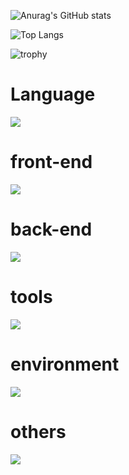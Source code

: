 ![Anurag's GitHub stats](https://github-readme-stats.vercel.app/api?username=e1q23079&show_icons=true&theme=transparent)

![Top Langs](https://github-readme-stats.vercel.app/api/top-langs/?username=e1q23079)

![trophy](https://github-profile-trophy.vercel.app/?username=e1q23079)

# Language
![](https://skillicons.dev/icons?i=c,java,py,arduino,ruby)
# front-end
![](https://skillicons.dev/icons?i=html,css,bootstrap,js,react,npm)
# back-end
![](https://skillicons.dev/icons?i=flask,docker,mysql,sqlite,nginx,bots)
# tools
![](https://skillicons.dev/icons?i=vscode,git,visualstudio,discord,notion,powershell,figma,postman)
# environment
![](https://skillicons.dev/icons?i=linux,ubuntu,raspberrypi)
# others
![](https://skillicons.dev/icons?i=md,svg,opencv,pytorch)

